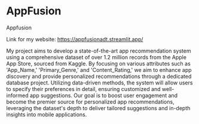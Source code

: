 # AppFusion


Appfusion 


Link for my website: https://appfusionadt.streamlit.app/

My project aims to develop a state-of-the-art app recommendation system using a comprehensive dataset of over 1.2 million records from the Apple App Store, sourced from Kaggle. By focusing on various attributes such as 'App_Name,' 'Primary_Genre,' and 'Content_Rating,' we aim to enhance app discovery and provide personalized recommendations through a dedicated database project. Utilizing data-driven methods, the system will allow users to specify their preferences in detail, ensuring customized and well-informed app suggestions. Our goal is to boost user engagement and become the premier source for personalized app recommendations, leveraging the dataset's depth to deliver tailored suggestions and in-depth insights into mobile applications.

